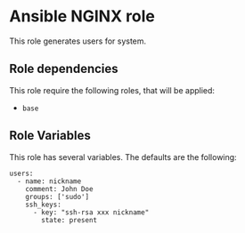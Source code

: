 # Ansible NGINX role

This role generates users for system.

## Role dependencies
This role require the following roles, that will be applied:
* ``base``

## Role Variables

This role has several variables. The defaults are the following:
```
users:
  - name: nickname
    comment: John Doe
    groups: ['sudo']
    ssh_keys:
      - key: "ssh-rsa xxx nickname"
        state: present
```

